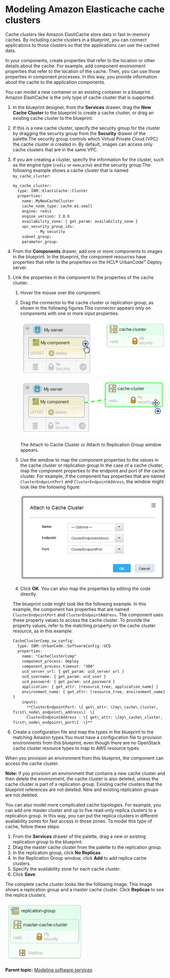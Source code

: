 # Modeling Amazon Elasticache cache clusters

Cache clusters like Amazon ElastiCache store data in fast in-memory caches. By including cache clusters in a blueprint, you can connect applications to those clusters so that the applications can use the cached data.

In your components, create properties that refer to the location or other details about the cache. For example, add component environment properties that refer to the location of the cache. Then, you can use those properties in component processes. In this way, you provide information about the cache to the application components.

You can model a new container or an existing container in a blueprint. Amazon ElastiCache is the only type of cache cluster that is supported.

1.   In the blueprint designer, from the **Services** drawer, drag the **New Cache Cluster** to the blueprint to create a cache cluster, or drag an existing cache cluster to the blueprint. 
2.  If this is a new cache cluster, specify the security group for the cluster by dragging the security group from the **Security** drawer of the palette.The security group controls which Virtual Private Cloud \(VPC\) the cache cluster is created in. By default, images can access only cache clusters that are in the same VPC.
3.  If you are creating a cluster, specify the information for the cluster, such as the engine type \(`redis` or `memcache`\) and the security group.The following example shows a cache cluster that is named `my_cache_cluster`:

    ```
    my_cache_cluster:
      type: IBM::ElastiCache::Cluster
      properties:
        name: MyNewCacheCluster
        cache_node_type: cache.m1.small
        engine: redis
        engine_version: 2.8.6
        availability_zone: { get_param: availability_zone }
        vpc_security_group_ids:
              - My security
        subnet_group:
        parameter_group:
    ```

4.   From the **Components** drawer, add one or more components to images in the blueprint. In the blueprint, the component resources have properties that refer to the properties on the HCL® UrbanCode™ Deploy server.
5.  Link the properties in the component to the properties of the cache cluster. 

    1.  Hover the mouse over the component.
    2.  Drag the connector to the cache cluster or replication group, as shown in the following figures.This connector appears only on components with one or more input properties.

        ![Selecting the connector on the component](../images/blueprint_service_cache_a.gif)

        ![Dragging the connector to the cache cluster](../images/blueprint_service_cache_b.gif)

        The Attach to Cache Cluster or Attach to Replication Group window appears.

    3.  Use the window to map the component properties to the values in the cache cluster or replication group.In the case of a cache cluster, map the component properties to the endpoint and port of the cache cluster. For example, if the component has properties that are named `ClusterEndpointPort` and `ClusterEndpointAddress`, the window might look like the following figure:

        ![Mapping component properties to the cache cluster properties](../images/blueprint_service_cache_c.gif)

    4.  Click **OK**.
    You can also map the properties by editing the code directly.

    The blueprint code might look like the following example. In this example, the component has properties that are named `ClusterEndpointPort` and `ClusterEndpointAddress`. The component uses these property values to access the cache cluster. To provide the property values, refer to the matching property on the cache cluster resource, as in this example:

    ```
    CacheClusterComp_sw_config:
      type: IBM::UrbanCode::SoftwareConfig::UCD
      properties: 
        name: "CacheClusterComp"
        component_process: deploy
        component_process_timeout: "300"
        ucd_server_url: { get_param: ucd_server_url }
        ucd_username: { get_param: ucd_user }
        ucd_password: { get_param: ucd_password }
        application: { get_attr: [resource_tree, application_name] }
        environment_name: { get_attr: [resource_tree, environment_name] }
        inputs:
          **ClusterEndpointPort: \{ get\_attr: \[my\_cache\_cluster, first\_node\_endpoint\_address\]  \}
          ClusterEndpointAddress : \{ get\_attr: \[my\_cache\_cluster, first\_node\_endpoint\_port\]  \}**
    ```

6.  Create a configuration file and map the types in the blueprint to the matching Amazon types.You must have a configuration file to provision environments from this blueprint, even though there are no OpenStack cache cluster resource types to map to AWS resource types.

When you provision an environment from this blueprint, the component can access the cache cluster.

**Note:** If you provision an environment that contains a new cache cluster and then delete the environment, the cache cluster is also deleted, unless the cache cluster is part of a replication group. Existing cache clusters that the blueprint references are not deleted. New and existing replication groups are not deleted.

You can also model more complicated cache topologies. For example, you can add one master cluster and up to five read-only replica clusters to a replication group. In this way, you can put the replica clusters in different availability zones for fast access in those zones. To model this type of cache, follow these steps:

1.  From the **Services** drawer of the palette, drag a new or existing replication group to the blueprint.
2.  Drag the master cache cluster from the palette to the replication group.
3.  In the replication group, click **No Replicas**.
4.  In the Replication Group window, click **Add** to add replica cache clusters.
5.  Specify the availability zone for each cache cluster.
6.  Click **Save**.

The complete cache cluster looks like the following image. This image shows a replication group and a master cache cluster. Click **Replicas** to see the replica clusters.

![An Amazon ElastiCache replication group, showing a master cache cluster](../images/blueprint_service_cache_d.gif)

**Parent topic:** [Modeling software services](../../com.ibm.edt.doc/topics/blueprint_service_ov.md)

